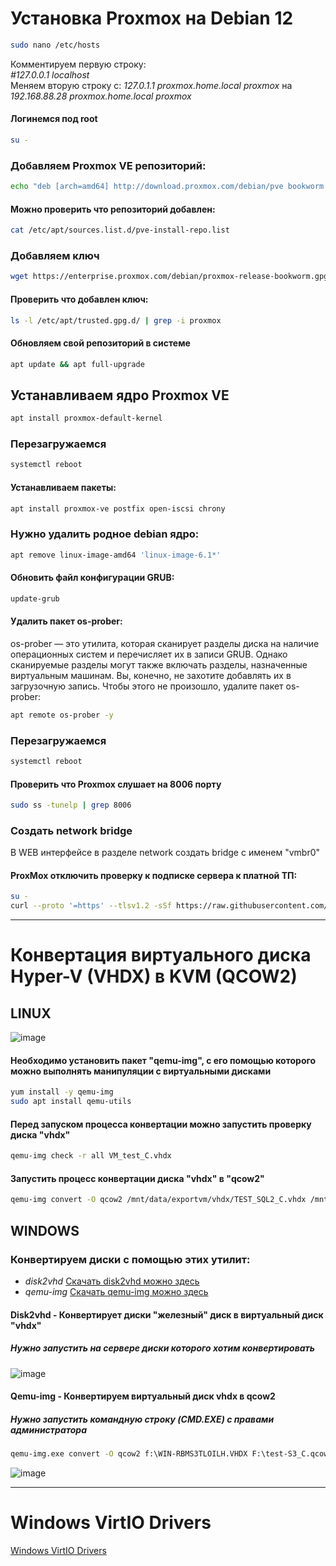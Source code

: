 # Установка Proxmox на Debian 12

```bash
sudo nano /etc/hosts
```

Комментируем первую строку:  
_#127.0.0.1  localhost_  
Меняем вторую строку с: _127.0.1.1  proxmox.home.local  proxmox_  на _192.168.88.28  proxmox.home.local  proxmox_  

#### Логинемся под root

```bash
su -
```

### Добавляем Proxmox VE репозиторий:

```bash
echo "deb [arch=amd64] http://download.proxmox.com/debian/pve bookworm pve-no-subscription" > /etc/apt/sources.list.d/pve-install-repo.list
```

#### Можно проверить что репозиторий добавлен:

```bash
cat /etc/apt/sources.list.d/pve-install-repo.list
```

### Добавляем ключ

```bash
wget https://enterprise.proxmox.com/debian/proxmox-release-bookworm.gpg -O /etc/apt/trusted.gpg.d/proxmox-release-bookworm.gpg 
```

#### Проверить что добавлен ключ:

```bash
ls -l /etc/apt/trusted.gpg.d/ | grep -i proxmox
```

#### Обновляем свой репозиторий в системе

```bash
apt update && apt full-upgrade
```

## Устанавливаем ядро Proxmox VE

```bash
apt install proxmox-default-kernel
```

### Перезагружаемся
```bash
systemctl reboot
```

#### Устанавливаем пакеты:

```bash
apt install proxmox-ve postfix open-iscsi chrony
```

### Нужно удалить родное debian ядро:

```bash
apt remove linux-image-amd64 'linux-image-6.1*'
```

#### Обновить файл конфигурации GRUB:

```bash
update-grub
```

#### Удалить пакет os-prober:

os-prober — это утилита, которая сканирует разделы диска на наличие операционных систем и перечисляет их в записи GRUB. Однако сканируемые разделы могут также включать разделы, назначенные виртуальным машинам. Вы, конечно, не захотите добавлять их в загрузочную запись. Чтобы этого не произошло, удалите пакет os-prober:

```bash
apt remote os-prober -y
```

### Перезагружаемся
```bash
systemctl reboot
```

#### Проверить что Proxmox слушает на 8006 порту 

```bash
sudo ss -tunelp | grep 8006
```

### Создать network bridge

В WEB интерфейсе в разделе network создать bridge с именем "vmbr0"  


#### ProxMox отключить проверку к подписке сервера к платной ТП:

```bash
su -
curl --proto '=https' --tlsv1.2 -sSf https://raw.githubusercontent.com/rickycodes/pve-no-subscription/main/no-subscription-warning.sh | sh
```

----

# Конвертация виртуального диска Hyper-V (VHDX) в KVM (QCOW2)  
## LINUX

![image](https://github.com/user-attachments/assets/f9c10c05-4439-4bc3-94a6-0249c9a2b204)

#### Необходимо установить пакет "qemu-img", с его помощью которого можно выполнять манипуляции с виртуальными дисками
```bash
yum install -y qemu-img
sudo apt install qemu-utils
```
#### Перед запуском процесса конвертации можно запустить проверку диска "vhdx"
```bash
qemu-img check -r all VM_test_C.vhdx
```

#### Запустить процесс конвертации диска "vhdx" в "qcow2"
```bash
qemu-img convert -O qcow2 /mnt/data/exportvm/vhdx/TEST_SQL2_C.vhdx /mnt/data/exportvm/qcow2/TEST_SQL2_C.qcow2
```

## WINDOWS  
### Конвертируем диски с помощью этих утилит:

- _disk2vhd_ [Скачать disk2vhd можно здесь](https://download.sysinternals.com/files/Disk2vhd.zip)
- _qemu-img_ [Скачать qemu-img можно здесь](https://cloudbase.it/downloads/qemu-img-win-x64-2_3_0.zip)

#### Disk2vhd - Конвертирует диски "железный" диск в виртуальный диск "vhdx"
##### Нужно запустить на сервере диски которого хотим конвертировать

![image](https://github.com/user-attachments/assets/ea0e1077-9ca9-41cd-b094-2c031cfa4638)

#### Qemu-img - Конвертируем виртуальный диск vhdx в qcow2

##### Нужно запустить командную строку (CMD.EXE) с правами администратора
```cmd
qemu-img.exe convert -O qcow2 f:\WIN-RBMS3TLOILH.VHDX F:\test-S3_C.qcow2
```


![image](https://github.com/user-attachments/assets/09cd0a7d-7edd-454c-be20-5c2e6487abcc)



----
# Windows VirtIO Drivers

[Windows VirtIO Drivers](https://pve.proxmox.com/wiki/Windows_VirtIO_Drivers#Installation)

